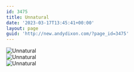 ```yaml
---
id: 3475
title: Unnatural
date: '2023-03-17T13:45:41+00:00'
layout: page
guid: 'http://new.andydixon.com/?page_id=3475'
---
```


![Unnatural](https://i0.wp.com/assets.g8x2.ldn.idrivee2-23.com/posters/Unnatural%2001.jpg?w=1200&ssl=1 "Unnatural")  
![Unnatural](https://i0.wp.com/assets.g8x2.ldn.idrivee2-23.com/posters/Unnatural%2002.jpg?w=1200&ssl=1 "Unnatural")  
![Unnatural](https://i0.wp.com/assets.g8x2.ldn.idrivee2-23.com/posters/Unnatural%2003.jpg?w=1200&ssl=1 "Unnatural")
